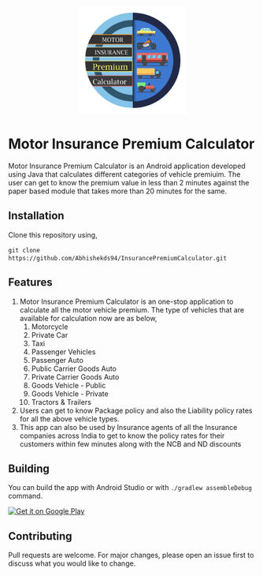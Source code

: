 <p align="center">
	<img src="https://github.com/Abhishekds94/InsurancePremiumCalculator/blob/master/app/src/main/res/drawable/applogo.png" width="220">
</p>

# Motor Insurance Premium Calculator

Motor Insurance Premium Calculator is an Android application developed using Java that calculates different categories of vehicle premiuim. The user can get to know the premium value in less than 2 minutes against the paper based module that takes more than 20 minutes for the same.

## Installation

Clone this repository using,

```
git clone https://github.com/Abhishekds94/InsurancePremiumCalculator.git
```

## Features

1. Motor Insurance Premium Calculator is an one-stop application to calculate all the motor vehicle premium.
The type of vehicles that are available for calculation now are as below,
	1. Motorcycle
	2. Private Car
	3. Taxi
	4. Passenger Vehicles
	5. Passenger Auto
	6. Public Carrier Goods Auto
	7. Private Carrier Goods Auto
	8. Goods Vehicle - Public
	9. Goods Vehicle - Private
	10. Tractors & Trailers	
2. Users can get to know Package policy and also the Liability policy rates for all the above vehicle types.
3. This app can also be used by Insurance agents of all the Insurance companies across India to get to know the policy rates for their customers within few minutes along with the NCB and ND discounts

## Building

You can build the app with Android Studio or with `./gradlew assembleDebug` command.

<a href="https://play.google.com/store/apps/details?id=com.avidprogrammers.insurancepremiumcalculator">
    <img alt="Get it on Google Play"
        height="80"
        src="https://play.google.com/intl/en_us/badges/images/generic/en_badge_web_generic.png" />
</a>  

## Contributing
Pull requests are welcome. For major changes, please open an issue first to discuss what you would like to change.
